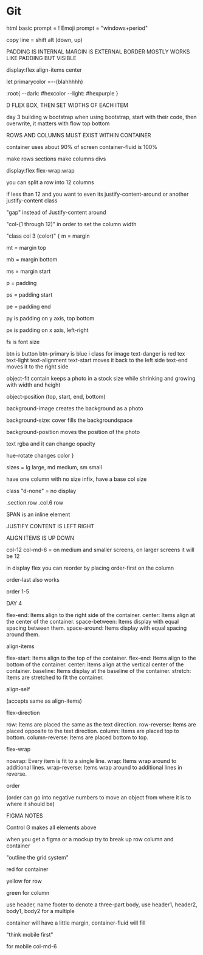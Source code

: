 # Git

html basic prompt = !
Emoji prompt = "windows+period"

copy line = shift alt (down, up)

PADDING IS INTERNAL
MARGIN IS EXTERNAL
BORDER MOSTLY WORKS LIKE PADDING BUT VISIBLE

display:flex
align-items center

let primarycolor =--(blahhhhh)

:root{
    --dark: #hexcolor
    --light: #hexpurple
}

D FLEX BOX, THEN SET WIDTHS OF EACH ITEM

day 3
building w bootstrap
when using bootstrap, start with their code, then overwrite, it matters with flow top bottom

ROWS AND COLUMNS MUST EXIST WITHIN CONTAINER

container uses about 90% of screen
container-fluid is 100%

make rows sections
make columns divs

display:flex
flex-wrap:wrap

you can split a row into 12 columns

if less than 12 and you want to even its justify-content-around or another justify-content class

"gap" instead of Justify-content around

"col-(1 through 12)" in order to set the column width

"class col 3 (color)"
{
m = margin

mt = margin top

mb = margin bottom

ms = margin start 

p = padding

ps = padding start

pe = padding end

py is padding on y axis, top bottom

px is padding on x axis, left-right

fs is font size

btn is button
btn-primary is blue
i class for image
text-danger is red tex
text-light
text-alignment
text-start moves it back to the left side
text-end moves it to the right side

object-fit contain keeps a photo in a stock size while shrinking and growing with width and height

object-position (top, start, end, bottom)

background-image creates the background as a photo

background-size: cover fills the backgroundspace

background-position moves the position of the photo

text rgba and it can change opacity

hue-rotate changes color
}

sizes = lg large, md medium, sm small

have one column with no size infix, have a base col size

class "d-none" = no display

.section.row
.col.6
row


SPAN is an inline element

JUSTIFY CONTENT IS LEFT RIGHT

ALIGN ITEMS IS UP DOWN

col-12 col-md-6 = on medium and smaller screens, on larger screens it will be 12



in display flex you can reorder by placing order-first  on the column 

order-last also works

order 1-5


DAY 4

flex-end: Items align to the right side of the container.
center: Items align at the center of the container.
space-between: Items display with equal spacing between them.
space-around: Items display with equal spacing around them.

align-items

flex-start: Items align to the top of the container.
flex-end: Items align to the bottom of the container.
center: Items align at the vertical center of the container.
baseline: Items display at the baseline of the container.
stretch: Items are stretched to fit the container.

align-self

(accepts same as align-items)

flex-direction

row: Items are placed the same as the text direction.
row-reverse: Items are placed opposite to the text direction.
column: Items are placed top to bottom.
column-reverse: Items are placed bottom to top.

flex-wrap

nowrap: Every item is fit to a single line.
wrap: Items wrap around to additional lines.
wrap-reverse: Items wrap around to additional lines in reverse.

order

(order can go into negative numbers to move an object 
from where it is to where it should be)

FIGMA NOTES

Control G makes all elements above 

when you get a figma or a mockup try to break up row column and container

"outline the grid system"

red for container

yellow for row

green for column

use header, name footer to denote a three-part body, use header1, header2,
body1, body2 for a multiple

container will have a little margin, container-fluid will fill

"think mobile first"

for mobile col-md-6

